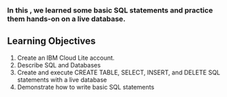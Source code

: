 ### In this , we learned some basic SQL statements and practice them hands-on on a live database.
## Learning Objectives
1. Create an IBM Cloud Lite account.
2. Describe SQL and Databases
3. Create and execute CREATE TABLE, SELECT, INSERT, and DELETE SQL statements with a live database
4. Demonstrate how to write basic SQL statements

